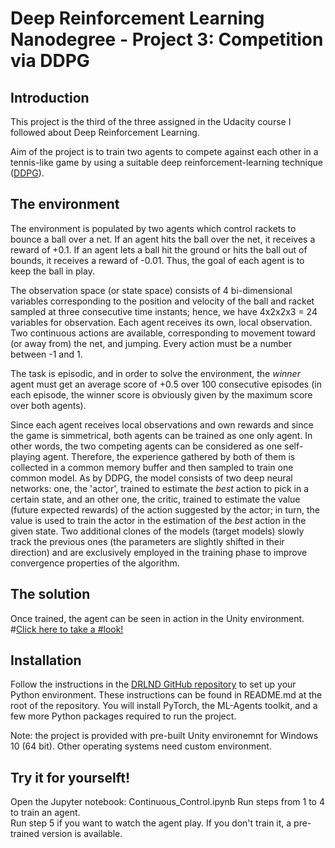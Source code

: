 # Deep Reinforcement Learning Nanodegree - Project 3: Competition via DDPG

## Introduction
This project is the third of the three assigned in the Udacity course I followed about Deep Reinforcement Learning.  

Aim of the project is to train two agents to compete against each other in a tennis-like game by using a suitable deep reinforcement-learning technique ([DDPG](https://arxiv.org/abs/1509.02971)). 

## The environment

The environment is populated by two agents which control rackets to bounce a ball over a net. If an agent hits the ball over the net, it receives a reward of +0.1. If an agent lets a ball hit the ground or hits the ball out of bounds, it receives a reward of -0.01. Thus, the goal of each agent is to keep the ball in play.

The observation space (or state space) consists of 4 bi-dimensional variables corresponding to the position and velocity of the ball and racket sampled at three consecutive time instants; hence, we have 4x2x2x3 = 24 variables for observation. Each agent receives its own, local observation. Two continuous actions are available, corresponding to movement toward (or away from) the net, and jumping. Every action must be a number between -1 and 1.

The task is episodic, and in order to solve the environment, the *winner* agent must get an average score of +0.5 over 100 consecutive episodes (in each episode, the winner score is obviously given by the maximum score over both agents).

Since each agent receives local observations and own rewards and since the game is simmetrical, both agents can be trained as one only agent. In other words, the two competing agents can be considered as one self-playing agent. Therefore, the experience gathered by both of them is collected in a common memory buffer and then sampled to train one common model. 
As by DDPG, the model consists of two deep neural networks: one, the 'actor', trained to estimate the *best* action to pick in a certain state, and an other one, the critic, trained to estimate the value (future expected rewards) of the action suggested by the actor; in turn, the value is used to train the actor in the estimation of the *best* action in the given state. Two additional clones of the models (target models) slowly track the previous ones (the parameters are slightly shifted in their direction) and are exclusively employed in the training phase to improve convergence properties of the algorithm.

## The solution
Once trained, the agent can be seen in action in the Unity environment.    
#[Click here to take a #look!](https://user-images.githubusercontent.com/53077127/138491669-c4abcc72-b5bb-44da-90fc-d1b8786626cd.mp4)

## Installation
Follow the instructions in the [DRLND GitHub repository](https://github.com/udacity/deep-reinforcement-learning#dependencies) to set up your Python environment. These instructions can be found in README.md at the root of the repository. You will install PyTorch, the ML-Agents toolkit, and a few more Python packages required to run the project.

Note: the project is provided with pre-built Unity environemnt for Windows 10 (64 bit). Other operating systems need custom environment.

## Try it for yourselft!
Open the Jupyter notebook: Continuous_Control.ipynb 
Run steps from 1 to 4 to train an agent.  
Run step 5 if you want to watch the agent play. If you don't train it, a pre-trained version is available.    
